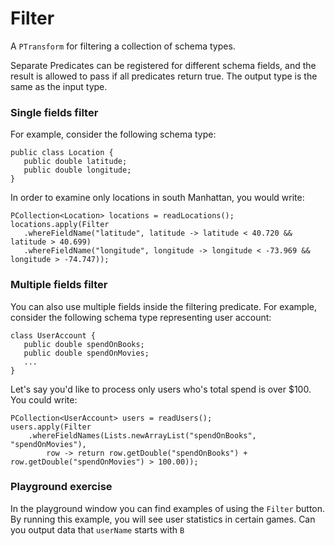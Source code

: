 <!--
Licensed under the Apache License, Version 2.0 (the "License");
you may not use this file except in compliance with the License.
You may obtain a copy of the License at

http://www.apache.org/licenses/LICENSE-2.0

Unless required by applicable law or agreed to in writing, software
distributed under the License is distributed on an "AS IS" BASIS,
WITHOUT WARRANTIES OR CONDITIONS OF ANY KIND, either express or implied.
See the License for the specific language governing permissions and
limitations under the License.
-->

# Filter

A `PTransform` for filtering a collection of schema types.

Separate Predicates can be registered for different schema fields, and the result is allowed to pass if all predicates return true. The output type is the same as the input type.

### Single fields filter

For example, consider the following schema type:

```
public class Location {
   public double latitude;
   public double longitude;
}
```

In order to examine only locations in south Manhattan, you would write:

```
PCollection<Location> locations = readLocations();
locations.apply(Filter
   .whereFieldName("latitude", latitude -> latitude < 40.720 && latitude > 40.699)
   .whereFieldName("longitude", longitude -> longitude < -73.969 && longitude > -74.747));
```

### Multiple fields filter

You can also use multiple fields inside the filtering predicate. For example, consider the following schema type representing user account:

```
class UserAccount {
   public double spendOnBooks;
   public double spendOnMovies;
   ...
}
```

Let's say you'd like to process only users who's total spend is over $100. You could write:

```
PCollection<UserAccount> users = readUsers();
users.apply(Filter
    .whereFieldNames(Lists.newArrayList("spendOnBooks", "spendOnMovies"),
        row -> return row.getDouble("spendOnBooks") + row.getDouble("spendOnMovies") > 100.00));
```

### Playground exercise

In the playground window you can find examples of using the `Filter` button. By running this example, you will see user statistics in certain games. Can you output data that `userName` starts with `B`
